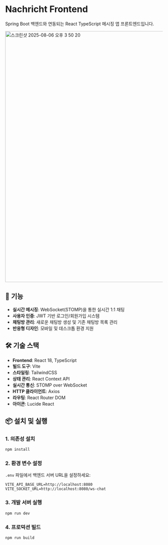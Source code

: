 # Nachricht Frontend

Spring Boot 백엔드와 연동되는 React TypeScript 메시징 앱 프론트엔드입니다.

<img width="1512" height="801" alt="스크린샷 2025-08-06 오후 3 50 20" src="https://github.com/user-attachments/assets/ebe06560-5fe7-433d-9acd-464246a45f27" />

## 🚀 기능

- **실시간 메시징**: WebSocket(STOMP)을 통한 실시간 1:1 채팅
- **사용자 인증**: JWT 기반 로그인/회원가입 시스템
- **채팅방 관리**: 새로운 채팅방 생성 및 기존 채팅방 목록 관리
- **반응형 디자인**: 모바일 및 데스크톱 환경 지원

## 🛠 기술 스택


- **Frontend**: React 18, TypeScript
- **빌드 도구**: Vite
- **스타일링**: TailwindCSS
- **상태 관리**: React Context API
- **실시간 통신**: STOMP over WebSocket
- **HTTP 클라이언트**: Axios
- **라우팅**: React Router DOM
- **아이콘**: Lucide React

## 📦 설치 및 실행

### 1. 의존성 설치
```bash
npm install
```

### 2. 환경 변수 설정
`.env` 파일에서 백엔드 서버 URL을 설정하세요:
```
VITE_API_BASE_URL=http://localhost:8080
VITE_SOCKET_URL=http://localhost:8080/ws-chat
```

### 3. 개발 서버 실행
```bash
npm run dev
```

### 4. 프로덕션 빌드
```bash
npm run build
```
